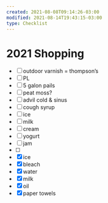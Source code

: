 ```yaml
---
created: 2021-08-08T09:14:26-03:00
modified: 2021-08-14T19:43:15-03:00
type: Checklist
---
```


# 2021 Shopping

- [ ] outdoor varnish = thompson’s 
- [ ] PL
- [ ] 5 galon pails
- [ ] peat moss?
- [ ] advil cold & sinus
- [ ] cough syrup 
- [ ] ice
- [ ] milk
- [ ] cream
- [ ] yogurt
- [ ] jam
- [ ] 
- [x] ice
- [x] bleach 
- [x] water
- [x] milk
- [x] oil
- [x] paper towels
